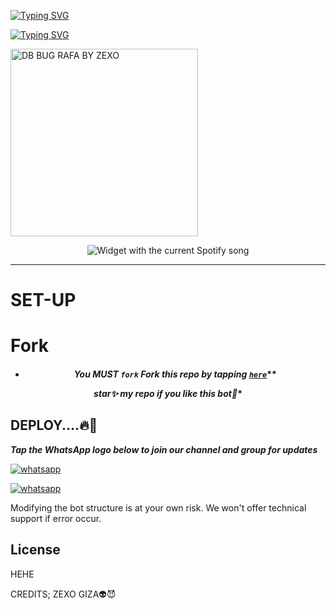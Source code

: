 [![Typing SVG](https://readme-typing-svg.herokuapp.com?font=Fira+Code&weight=600&size=25&pause=1000&width=435&lines=THANK+FOR+VISITING+MY+REPO)](https://git.io/typing-svg)

[![Typing SVG](https://readme-typing-svg.herokuapp.com?font=&weight=608&pause=1000&color=F7A546&width=435&lines=FORK+AND+STAR+THIS+REPOSITORY+)](https://git.io/typing-svg)


<a href="https://whatsapp.com/channel/0029VamXTfs7tkjAcYkaGy2o">
  <img alt="DB BUG RAFA BY ZEXO" height="300" src="https://g.top4top.io/s_32507qfct0.jpg">
</a>
</p>
  <div align="center">
  <img src="https://spogit.vercel.app/api?theme=dark&rainbow=true&scan=true" alt="Widget with the current Spotify song"  />
</div>


---


 # SET-UP

 # Fork

<h4 align="center">   

- *You MUST `fork` Fork this repo by tapping  [`here`](https://github.com/TIRZZNESIA/ZEXOGIZA/fork)***

*star✨ my repo if you like this bot🤖**


## DEPLOY....🔥🎯



***Tap the WhatsApp logo below to join our channel and group for updates***

<p align="left">
  <a aria-label="Join our channel for updates" href="https://whatsapp.com/channel/0029VamXTfs7tkjAcYkaGy2o" target="_blank">
    <img alt="whatsapp" src="https://img.shields.io/badge/CHANNEL-25D366?style=for-the-badge&logo=whatsapp&logoColor=white" />
  </a>

<p align="left">
  <a aria-label="Zexo/Tirzz Number WhatsApp" href="https://wa.me/628975919600" target="_blank">
    <img alt="whatsapp" src="https://img.shields.io/badge/WA GROUP-25D366?style=for-the-badge&logo=whatsapp&logoColor=white" />
  </a>


Modifying the bot structure is at your own risk. We won't offer technical support if error occur.


## License

HEHE

CREDITS; ZEXO GIZA👽😈
